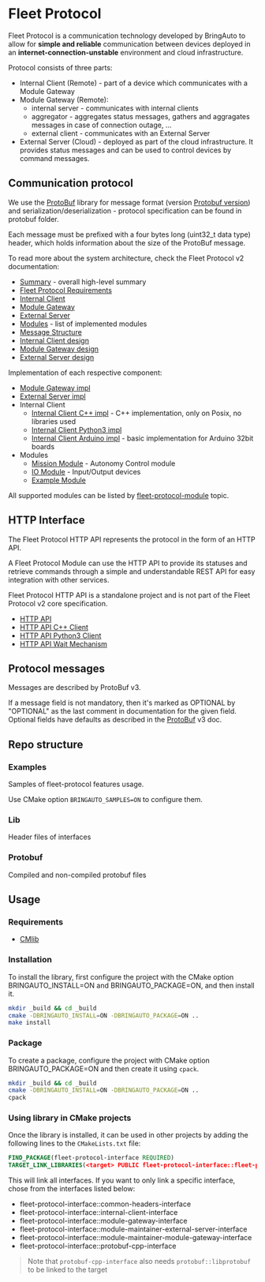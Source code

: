 # Fleet Protocol

Fleet Protocol is a communication technology developed by BringAuto to allow for **simple and reliable** communication between
devices deployed in an **internet-connection-unstable** environment and cloud infrastructure.

Protocol consists of three parts:

- Internal Client (Remote) - part of a device which communicates with a Module Gateway
- Module Gateway (Remote):
  - internal server - communicates with internal clients
  - aggregator - aggregates status messages, gathers and aggragates messages in case of connection outage, ...
  - external client - communicates with an External Server
- External Server (Cloud) - deployed as part of the cloud infrastructure. It provides status messages and can be used to control devices by command messages.

## Communication protocol

We use the [ProtoBuf] library for message format (version [Protobuf version]) and serialization/deserialization - protocol
specification
can be found in protobuf folder.

Each message must be prefixed with a four bytes long (uint32_t data type) header, which holds
information about the size of the ProtoBuf message.

To read more about the system architecture, check the Fleet Protocol v2 documentation:

- [Summary] - overall high-level summary
- [Fleet Protocol Requirements]
- [Internal Client]
- [Module Gateway]
- [External Server]
- [Modules] - list of implemented modules
- [Message Structure]
- [Internal Client design]
- [Module Gateway design]
- [External Server design]

Implementation of each respective component:

- [Module Gateway impl]
- [External Server impl]
- Internal Client
  - [Internal Client C++ impl] - C++ implementation, only on Posix, no libraries used
  - [Internal Client Python3 impl]
  - [Internal Client Arduino impl] - basic implementation for Arduino 32bit boards
- Modules
  - [Mission Module] - Autonomy Control module
  - [IO Module] - Input/Output devices
  - [Example Module]

All supported modules can be listed by [fleet-protocol-module] topic.

## HTTP Interface

The Fleet Protocol HTTP API represents the protocol in the form of an HTTP API.

A Fleet Protocol Module can use the HTTP API to provide its statuses and retrieve commands
through a simple and understandable REST API for easy integration with other services.

Fleet Protocol HTTP API is a standalone project and is not part of the Fleet Protocol v2 core specification.

- [HTTP API]
- [HTTP API C++ Client]
- [HTTP API Python3 Client]
- [HTTP API Wait Mechanism]

## Protocol messages

Messages are described by ProtoBuf v3.

If a message field is not mandatory, then it's marked as OPTIONAL by "OPTIONAL"
as the last comment in documentation for the given field.
Optional fields have defaults as described in the [ProtoBuf] v3 doc.

## Repo structure

### Examples

Samples of fleet-protocol features usage.

Use CMake option `BRINGAUTO_SAMPLES=ON` to configure them.

### Lib

Header files of interfaces

### Protobuf

Compiled and non-compiled protobuf files

## Usage

### Requirements

- [CMlib](https://github.com/cmakelib/cmakelib)

### Installation

To install the library, first configure the project with the CMake option BRINGAUTO_INSTALL=ON and BRINGAUTO_PACKAGE=ON, and then install it.

```bash
mkdir _build && cd _build
cmake -DBRINGAUTO_INSTALL=ON -DBRINGAUTO_PACKAGE=ON ..
make install
```

### Package

To create a package, configure the project with CMake option BRINGAUTO_PACKAGE=ON and then create it using `cpack`.

```bash
mkdir _build && cd _build
cmake -DBRINGAUTO_INSTALL=ON -DBRINGAUTO_PACKAGE=ON ..
cpack
```

### Using library in CMake projects

Once the library is installed, it can be used in other projects by adding the following lines to the `CMakeLists.txt`
file:

```cmake
FIND_PACKAGE(fleet-protocol-interface REQUIRED)
TARGET_LINK_LIBRARIES(<target> PUBLIC fleet-protocol-interface::fleet-protocol-interface)
```

This will link all interfaces. If you want to only link a specific interface, chose from the interfaces listed below:

- fleet-protocol-interface::common-headers-interface
- fleet-protocol-interface::internal-client-interface
- fleet-protocol-interface::module-gateway-interface
- fleet-protocol-interface::module-maintainer-external-server-interface
- fleet-protocol-interface::module-maintainer-module-gateway-interface
- fleet-protocol-interface::protobuf-cpp-interface

> Note that `protobuf-cpp-interface` also needs `protobuf::libprotobuf` to be linked to the target

[ProtoBuf]: https://developers.google.com/protocol-buffers
[Protobuf version]: https://github.com/protocolbuffers/protobuf/releases/tag/v3.21.12
[Summary]: https://ref.bringautofleet.com/r/protocol/v2/2.0.1/summary
[Fleet Protocol Requirements]: https://ref.bringautofleet.com/r/protocol/v2/2.0.1/protocol-requirements
[Internal Client]: https://ref.bringautofleet.com/r/protocol/v2/2.0.1/internal-client
[Module Gateway]: https://ref.bringautofleet.com/r/protocol/v2/2.0.1/module-gateway
[External Server]: https://ref.bringautofleet.com/r/protocol/v2/2.0.1/external-server
[Modules]: https://ref.bringautofleet.com/r/protocol/v2/2.0.1/modules
[Message Structure]: https://ref.bringautofleet.com/r/protocol/v2/2.0.1/message-structure
[Internal Client design]: https://ref.bringautofleet.com/r/protocol/v2/2.0.1/internal-client-design
[Module Gateway design]: https://ref.bringautofleet.com/r/protocol/v2/2.0.1/module-gateway-design
[External Server design]: https://ref.bringautofleet.com/r/protocol/v2/2.0.1/external-server-design
[HTTP API]: https://ref.bringautofleet.com/r/protocol/http-api/1.0.0/http-api
[HTTP API Wait Mechanism]: https://ref.bringautofleet.com/r/protocol/http-api/1.0.0/wait-mechanism
[HTTP API C++ Client]: https://github.com/bringauto/fleet-protocol-http-client-cxx
[HTTP API Python3 Client]: https://github.com/bringauto/fleet-protocol-http-client-python
[fleet-protocol-module]: https://github.com/topics/fleet-protocol-module
[Module Gateway impl]: https://github.com/bringauto/module-gateway
[External Server impl]: https://github.com/bringauto/external-server
[Internal Client C++ impl]: https://github.com/bringauto/internal-client-cpp
[Internal Client Python3 impl]: https://github.com/bringauto/internal-client-python
[Internal Client Arduino impl]: https://github.com/bringauto/internal-client-arduino
[Mission Module]: https://github.com/bringauto/mission-module
[IO Module]: https://github.com/bringauto/io-module
[Example Module]: https://github.com/bringauto/example-module
